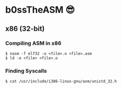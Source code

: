 # b0ssTheASM 😎

## x86 (32-bit)

### Compiling ASM in x86
```
$ nasm -f elf32 -o <file>.o <file>.asm
$ ld -o <file> <file>.o
```
### Finding Syscalls
```
$ cat /usr/include/i386-linux-gnu/asm/unistd_32.h 
```
